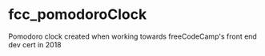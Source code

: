 # fcc_pomodoroClock
Pomodoro clock created when working towards freeCodeCamp's front end dev cert in 2018
